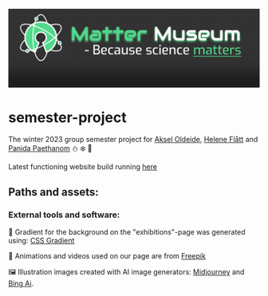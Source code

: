 ![](.\Assets\Logo\logo-screenshot.png)

# semester-project
The winter 2023 group semester project for [Aksel Oldeide](https://github.com/AkselOldeide), [Helene Flått](https://github.com/Helflaa) and [Panida Paethanom](https://github.com/Panida287) :snowman: :snowflake: :christmas_tree:

Latest functioning website build running [here](www.infernal-triad.netlify.app)

## Paths and assets:

### External tools and software:
 
:rainbow: Gradient for the background on the "exhibitions"-page was generated using: [CSS Gradient](https://cssgradient.io)

    
:movie_camera: Animations and videos used on our page are from [Freepik](https://www.freepik.com)

 
:framed_picture: Illustration images created with AI image generators:
[Midjourney](https://www.midjourney.com/home) and [Bing Ai](https://www.bing.com/create).



